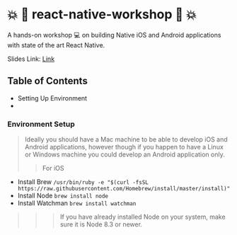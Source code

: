 :boom: :iphone: react-native-workshop :iphone: :boom:
===
A hands-on workshop :computer: on building Native iOS and Android applications with state of the art React Native.

Slides Link: [Link](https://google.com)

## Table of Contents
* Setting Up Environment
* 

### Environment Setup
> Ideally you should have a Mac machine to be able to develop iOS and Android applications, however though if you happen to have a Linux or Windows machine you could develop an Android application only.
>> For iOS
* Install Brew `/usr/bin/ruby -e "$(curl -fsSL https://raw.githubusercontent.com/Homebrew/install/master/install)"`
* Install Node `brew install node`
* Install Watchman `brew install watchman`
>>> If you have already installed Node on your system, make sure it is Node 8.3 or newer.